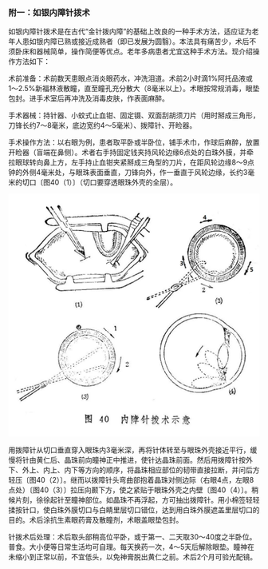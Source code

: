 ### 附一：如银内障针拨术

如银内障针拨术是在古代“金针拨内障”的基础上改良的一种手术方法，适应证为老年人患如银内障已熟或接近成熟者（即已发展为圆翳）。本法具有痛苦少，术后不须卧床和器械简单，操作简便等优点。老年多病患者尤宜这种手术方法。现介绍操作方法如下：

术前准备：术前数天患眼点消炎眼药水，冲洗泪道。术前2小时滴1%阿托品液或1〜2.5%新福林液散瞳，直至瞳孔充分散大（8毫米以上）。术眼按常规消毒，眼垫包封。进手术室后再冲洗及消毒皮肤，作表面麻醉。

手术器械：持针器、小蚊式止血钳、固定镊、双面刮胡须刀片（用时掰成三角形，刀锋长约7〜8毫米，底边宽约4〜5毫米）、拨障针、开睑器。

手术操作方法：以右眼为例，患者取平卧或半卧位，铺手术巾，作球后麻醉，放置开睑器（盲端在鼻侧）。术者右手持固定钱夹持风轮边缘6点处的白珠外膜，并牵拉眼球转向鼻上方，左手持止血钳夹紧掰成三角型的刀片，在距风轮边缘8〜9点钟的外侧4毫米处，与眼珠表面垂直，刀锋向外，作一垂直于风轮边缘，长约3毫米的切口〔图40（1）〕（切口要穿透眼珠外壳的全层）。

<img src="img\40.jpg" style="zoom:50%;" />

用拨障针从切口垂直穿入眼珠内3毫米深，再将针体转至与眼珠外壳接近平行，缓慢将针由黄仁后、晶珠前向瞳神正中推进，使针达晶珠前面。然后用拨障针按外下、外上、内上、内下等方向的顺序，将晶珠相应部位的韧带直接拉断，并问后方轻压〔图40（2）〕。继而以拨障针头弯曲部抱着晶珠对侧边际（右眼4点，左眼8点处）〔图40（3）〕拉压向颞下方，使之紧贴于眼珠外壳之内壁〔图40（4）〕。稍候片刻，徐徐起针至瞳神部位。如晶珠不再浮起，方可抽出拨障针。用小棉签轻轻揉按针口，使白珠外膜切口与白睛里层切口错位，达到用白珠外膜遮盖里层切口的目的。术后涂抗生素眼药膏及散瞳剂，术眼盖眼垫包封。

针拨术后处理：术后取头部稍高位平卧，或于第一、二天取30〜40度之半卧位。普食。大小便等日常生活均可自理。每天换药一次，4〜5天后解除眼垫。瞳神在未缩小到正常以前，不宜低头，以免神膏脱出黄仁之前。术后2个月可验光配镜。
